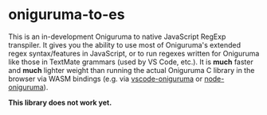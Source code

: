 # oniguruma-to-es

This is an in-development Oniguruma to native JavaScript RegExp transpiler. It gives you the ability to use most of Oniguruma's extended regex syntax/features in JavaScript, or to run regexes written for Oniguruma like those in TextMate grammars (used by VS Code, etc.). It is **much** faster and **much** lighter weight than running the actual Oniguruma C library in the browser via WASM bindings (e.g. via [vscode-oniguruma](https://github.com/microsoft/vscode-oniguruma) or [node-oniguruma](https://github.com/atom/node-oniguruma)).

**This library does not work yet.**
